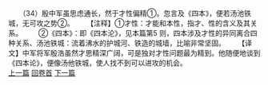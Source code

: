 　　（34）殷中军虽思虑通长，然于才性偏精①。忽言及《四本》，便若汤池铁城，无可攻之势②。
　　【注释】①才性：才能和本性，指才、性的含义及其关系。
　　②《四本》：即《四本沦》，见本篇第5 则，四本涉及才性的异同离合四种关系、汤池铁城：流着沸水的护城河、铁造的城墙，比喻非常坚固。
　　【译文】中军将军殷浩虽然才思精深广阔，可是独对才性问题最为精到。他随便地谈到《四本论》，便像汤他铁城，使人找不到可以进攻的机会。
<br>[上一篇](04_033) [回卷首](04_000) [下一篇](04_035)
